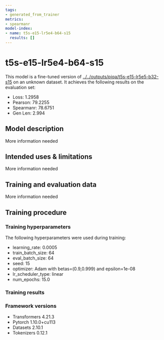 ```yaml
---
tags:
- generated_from_trainer
metrics:
- spearmanr
model-index:
- name: t5s-e15-lr5e4-b64-s15
  results: []
---
```


<!-- This model card has been generated automatically according to the information the Trainer had access to. You
should probably proofread and complete it, then remove this comment. -->

# t5s-e15-lr5e4-b64-s15

This model is a fine-tuned version of [../../outputs/piqa/t5s-e15-lr5e5-b32-s15](https://huggingface.co/../../outputs/piqa/t5s-e15-lr5e5-b32-s15) on an unknown dataset.
It achieves the following results on the evaluation set:
- Loss: 1.2958
- Pearson: 79.2255
- Spearmanr: 78.6751
- Gen Len: 2.994

## Model description

More information needed

## Intended uses & limitations

More information needed

## Training and evaluation data

More information needed

## Training procedure

### Training hyperparameters

The following hyperparameters were used during training:
- learning_rate: 0.0005
- train_batch_size: 64
- eval_batch_size: 64
- seed: 15
- optimizer: Adam with betas=(0.9,0.999) and epsilon=1e-08
- lr_scheduler_type: linear
- num_epochs: 15.0

### Training results



### Framework versions

- Transformers 4.21.3
- Pytorch 1.10.0+cu113
- Datasets 2.10.1
- Tokenizers 0.12.1
